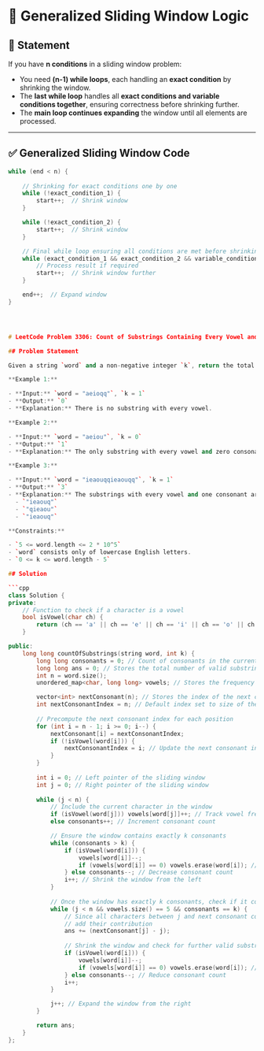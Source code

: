 # 🚀 Generalized Sliding Window Logic  

## 📌 Statement  
If you have **n conditions** in a sliding window problem:  
- You need **(n-1) while loops**, each handling an **exact condition** by shrinking the window.  
- The **last while loop** handles all **exact conditions and variable conditions together**, ensuring correctness before shrinking further.  
- The **main loop continues expanding** the window until all elements are processed.  

---

## ✅ **Generalized Sliding Window Code**  

```cpp
while (end < n) {
    
    // Shrinking for exact conditions one by one
    while (!exact_condition_1) {
        start++;  // Shrink window
    }

    while (!exact_condition_2) {
        start++;  // Shrink window
    }

    // Final while loop ensuring all conditions are met before shrinking
    while (exact_condition_1 && exact_condition_2 && variable_conditions) {
        // Process result if required
        start++;  // Shrink window further
    }

    end++;  // Expand window
}




# LeetCode Problem 3306: Count of Substrings Containing Every Vowel and K Consonants II

## Problem Statement

Given a string `word` and a non-negative integer `k`, return the total number of substrings of `word` that contain every vowel ('a', 'e', 'i', 'o', and 'u') at least once and exactly `k` consonants.

**Example 1:**

- **Input:** `word = "aeioqq"`, `k = 1`
- **Output:** `0`
- **Explanation:** There is no substring with every vowel.

**Example 2:**

- **Input:** `word = "aeiou"`, `k = 0`
- **Output:** `1`
- **Explanation:** The only substring with every vowel and zero consonants is `"aeiou"`.

**Example 3:**

- **Input:** `word = "ieaouqqieaouqq"`, `k = 1`
- **Output:** `3`
- **Explanation:** The substrings with every vowel and one consonant are:
  - `"ieaouq"`
  - `"qieaou"`
  - `"ieaouq"`

**Constraints:**

- `5 <= word.length <= 2 * 10^5`
- `word` consists only of lowercase English letters.
- `0 <= k <= word.length - 5`

## Solution

```cpp
class Solution {
private:
    // Function to check if a character is a vowel
    bool isVowel(char ch) {
        return (ch == 'a' || ch == 'e' || ch == 'i' || ch == 'o' || ch == 'u');
    }

public:
    long long countOfSubstrings(string word, int k) {
        long long consonants = 0; // Count of consonants in the current window
        long long ans = 0; // Stores the total number of valid substrings
        int n = word.size();
        unordered_map<char, long long> vowels; // Stores the frequency of vowels in the current window

        vector<int> nextConsonant(n); // Stores the index of the next consonant for each position
        int nextConsonantIndex = n; // Default index set to size of the string (out of bounds)
        
        // Precompute the next consonant index for each position
        for (int i = n - 1; i >= 0; i--) {
            nextConsonant[i] = nextConsonantIndex;
            if (!isVowel(word[i])) {
                nextConsonantIndex = i; // Update the next consonant index
            }
        }
        
        int i = 0; // Left pointer of the sliding window
        int j = 0; // Right pointer of the sliding window
        
        while (j < n) {
            // Include the current character in the window
            if (isVowel(word[j])) vowels[word[j]]++; // Track vowel frequency
            else consonants++; // Increment consonant count

            // Ensure the window contains exactly k consonants
            while (consonants > k) {
                if (isVowel(word[i])) { 
                    vowels[word[i]]--;
                    if (vowels[word[i]] == 0) vowels.erase(word[i]); // Remove vowel if count becomes zero
                } else consonants--; // Decrease consonant count
                i++; // Shrink the window from the left
            }
            
            // Once the window has exactly k consonants, check if it contains all 5 vowels at least once
            while (j < n && vowels.size() == 5 && consonants == k) {
                // Since all characters between j and next consonant contribute to valid substrings,
                // add their contribution
                ans += (nextConsonant[j] - j);
                
                // Shrink the window and check for further valid substrings
                if (isVowel(word[i])) {
                    vowels[word[i]]--;
                    if (vowels[word[i]] == 0) vowels.erase(word[i]); // Remove vowel if its count is zero
                } else consonants--; // Reduce consonant count
                i++;
            }

            j++; // Expand the window from the right
        }

        return ans;
    }
};